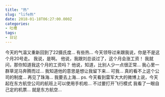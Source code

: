 ```yaml
---
title: "热"
slug: "life热"
date: 2018-01-18T06:27:00.000Z
categories:
- 吐槽
tags:
- 日记
---
```


今天的气温又重新回到了22摄氏度…
有些热… 
今天领导过来跟我说，你是不是这个月20号走。
我说，是啊。
他说，我跟刘总谈过了，这个月会涨工资！
我就问，那你知道我这个月的工资吗？
他说，知道，比别人少一点很正常… 
我心里一群草泥马奔腾而过… 
我知道他的意思是想让我留下来…
可我…
真的看不上这个公司的制度… 
再见了珠海…
我要去上海… 
ps.
今天看到雷军大大的微博上说，今天起在东方航空公司的航班上可以使用手机啦…
不过要打开飞行模式
我看了一眼自己定的机票…
就是东方航空…
